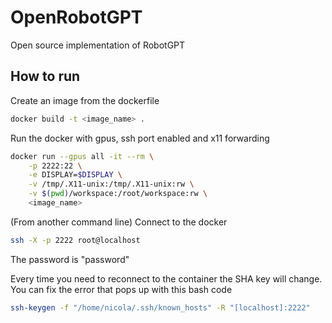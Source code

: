 # OpenRobotGPT
Open source implementation of RobotGPT

## How to run
Create an image from the dockerfile

```bash
docker build -t <image_name> .
```

Run the docker with gpus, ssh port enabled and x11 forwarding
```bash
docker run --gpus all -it --rm \
    -p 2222:22 \
    -e DISPLAY=$DISPLAY \
    -v /tmp/.X11-unix:/tmp/.X11-unix:rw \
    -v $(pwd)/workspace:/root/workspace:rw \
    <image_name>
```

(From another command line) Connect to the docker
```bash
ssh -X -p 2222 root@localhost
```

The password is "password"

Every time you need to reconnect to the container the SHA key will change. You can fix the error that pops up with this bash code
```bash
ssh-keygen -f "/home/nicola/.ssh/known_hosts" -R "[localhost]:2222"
```